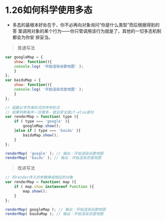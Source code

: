 # 1.26如何科学使用多态

- 多态的最根本好处在于，你不必再向对象询问“你是什么类型”而后根据得到的答
案调用对象的某个行为——你只管调用该行为就是了，其他的一切多态机制都会为你安
排妥当。

> 普通写法

```js
var googleMap = {
    show: function(){
    console.log( '开始渲染谷歌地图' );
    }
};
var baiduMap = {
    show: function(){
    console.log( '开始渲染百度地图' );
    }
};

// 函数以字符串形式的传参形式
// 如果判断条件一旦增多，就会变全是if-else语句
var renderMap = function( type ){
    if ( type === 'google' ){
        googleMap.show();
    }else if ( type === 'baidu' ){
        baiduMap.show();
    }
};

renderMap( 'google' ); // 输出：开始渲染谷歌地图
renderMap( 'baidu' ); // 输出：开始渲染百度地图
```

> 改进写法

```js
// 将render传入的参数换成相应的对象
var renderMap = function( map ){
    if ( map.show instanceof Function ){
        map.show();
    }
};

renderMap( googleMap ); // 输出：开始渲染谷歌地图
renderMap( baiduMap ); // 输出：开始渲染百度地图
```
